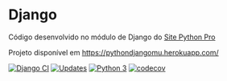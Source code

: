# Django
Código desenvolvido no módulo de Django do [Site Python Pro](https://www.python.pro.br)

Projeto disponível em https://pythondjangomu.herokuapp.com/

[![Django CI](https://github.com/mateuslourenco/curso-django-ubuntu/actions/workflows/django.yml/badge.svg)](https://github.com/mateuslourenco/curso-django-ubuntu/actions/workflows/django.yml)
[![Updates](https://pyup.io/repos/github/mateuslourenco/django/shield.svg)](https://pyup.io/repos/github/mateuslourenco/django/)
[![Python 3](https://pyup.io/repos/github/mateuslourenco/django/python-3-shield.svg)](https://pyup.io/repos/github/mateuslourenco/django/)
[![codecov](https://codecov.io/gh/mateuslourenco/curso-django-ubuntu/branch/main/graph/badge.svg?token=XGBKVRNKJQ)](https://codecov.io/gh/mateuslourenco/curso-django-ubuntu)
